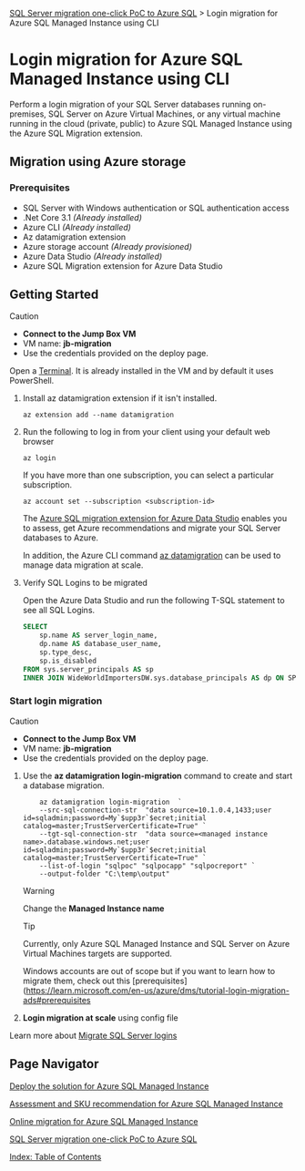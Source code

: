 [SQL Server migration one-click PoC to Azure SQL](../../README.md) > Login migration for Azure SQL Managed Instance using CLI

# Login migration for Azure SQL Managed Instance using CLI

Perform a login migration of your SQL Server databases running on-premises, SQL Server on Azure Virtual Machines, or any virtual machine running in the cloud (private, public) to Azure SQL Managed Instance using the Azure SQL Migration extension.

## Migration using Azure storage

### Prerequisites

- SQL Server with Windows authentication or SQL authentication access
- .Net Core 3.1 *(Already installed)*
- Azure CLI *(Already installed)*
- Az datamigration extension
- Azure storage account *(Already provisioned)*
- Azure Data Studio *(Already installed)*
- Azure SQL Migration extension for Azure Data Studio

## Getting Started

> [!CAUTION]
>
> - **Connect to the Jump Box VM**
> - VM name: **jb-migration**
> - Use the credentials provided on the deploy page.

Open a [Terminal](https://apps.microsoft.com/store/detail/windows-terminal/9N0DX20HK701?hl=en-us&gl=us). It is already installed in the VM and by default it uses PowerShell.

1. Install az datamigration extension if it isn't installed.

    ```azurecli
    az extension add --name datamigration
    ```

2. Run the following to log in from your client using your default web browser

    ```azurecli
    az login
    ```

    If you have more than one subscription, you can select a particular subscription.

    ```azurecli
    az account set --subscription <subscription-id>
    ```

    The [Azure SQL migration extension for Azure Data Studio](https://learn.microsoft.com/en-us/sql/azure-data-studio/extensions/azure-sql-migration-extension?view=sql-server-ver16) enables you to assess, get Azure recommendations and migrate your SQL Server databases to Azure.

    In addition, the Azure CLI command [az datamigration](https://learn.microsoft.com/en-us/cli/azure/datamigration?view=azure-cli-latest) can be used to manage data migration at scale.

3. Verify SQL Logins to be migrated

    Open the Azure Data Studio and run the following T-SQL statement to see all SQL Logins.

    ```sql
    SELECT 
        sp.name AS server_login_name, 
        dp.name AS database_user_name, 
        sp.type_desc, 
        sp.is_disabled
    FROM sys.server_principals AS sp
    INNER JOIN WideWorldImportersDW.sys.database_principals AS dp ON SP.sid = DP.sid
    ```

### Start login migration

> [!CAUTION]
>
> - **Connect to the Jump Box VM**
> - VM name: **jb-migration**
> - Use the credentials provided on the deploy page.

1. Use the **az datamigration login-migration** command to create and start a database migration.

    ```azurecli
        az datamigration login-migration  `
        --src-sql-connection-str  "data source=10.1.0.4,1433;user id=sqladmin;password=My`$upp3r`$ecret;initial catalog=master;TrustServerCertificate=True" `
        --tgt-sql-connection-str  "data source=<managed instance name>.database.windows.net;user id=sqladmin;password=My`$upp3r`$ecret;initial catalog=master;TrustServerCertificate=True" `
        --list-of-login "sqlpoc" "sqlpocapp" "sqlpocreport" `
        --output-folder "C:\temp\output"
    ```

    > [!WARNING]
    >
    > Change the **Managed Instance name**

    > [!TIP]
    >
    > Currently, only Azure SQL Managed Instance and SQL Server on Azure Virtual Machines targets are supported.
    >
    > Windows accounts are out of scope but if you want to learn how to migrate them, check out this [prerequisites](<https://learn.microsoft.com/en-us/azure/dms/tutorial-login-migration-ads#prerequisites>

2. **Login migration at scale** using config file

Learn more about [Migrate SQL Server logins](https://learn.microsoft.com/en-us/azure/dms/tutorial-login-migration-ads#configure-login-migration-settings)

## Page Navigator

[Deploy the solution for Azure SQL Managed Instance](../deploy/README.md)

[Assessment and SKU recommendation for Azure SQL Managed Instance](../assessment/README.md)

[Online migration for Azure SQL Managed Instance](../migration/online.md)

[SQL Server migration one-click PoC to Azure SQL](../../README.md)

[Index: Table of Contents](../../index.md)
